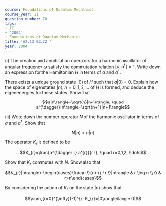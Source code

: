 ```yaml
---
course: Foundations of Quantum Mechanics
course_year: II
question_number: 70
tags:
- II
- '2004'
- Foundations of Quantum Mechanics
title: 'A2.13 B2.22 '
year: 2004
---
```



(i) The creation and annihilation operators for a harmonic oscillator of angular frequency $\omega$ satisfy the commutation relation $\left[a, a^{\dagger}\right]=1$. Write down an expression for the Hamiltonian $H$ in terms of $a$ and $a^{\dagger}$.

There exists a unique ground state $|0\rangle$ of $H$ such that $a|0\rangle=0$. Explain how the space of eigenstates $|n\rangle, n=0,1,2, \ldots$ of $H$ is formed, and deduce the eigenenergies for these states. Show that

$$a|n\rangle=\sqrt{n}|n-1\rangle, \quad a^{\dagger}|n\rangle=\sqrt{n+1}|n+1\rangle$$

(ii) Write down the number operator $N$ of the harmonic oscillator in terms of $a$ and $a^{\dagger}$. Show that

$$N|n\rangle=n|n\rangle$$

The operator $K_{r}$ is defined to be

$$K_{r}=\frac{a^{\dagger r} a^{r}}{r !}, \quad r=0,1,2, \ldots$$

Show that $K_{r}$ commutes with $N$. Show also that

$$K_{r}|n\rangle= \begin{cases}\frac{n !}{(n-r) ! r !}|n\rangle & r \leq n \\ 0 & r>n\end{cases}$$

By considering the action of $K_{r}$ on the state $|n\rangle$ show that

$$\sum_{r=0}^{\infty}(-1)^{r} K_{r}=|0\rangle\langle 0|$$